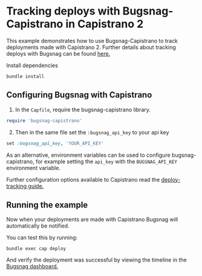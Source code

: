 # Tracking deploys with Bugsnag-Capistrano in Capistrano 2

This example demonstrates how to use Bugsnag-Capistrano to track deployments made with Capistrano 2.
Further details about tracking deploys with Bugsnag can be found [here.](https://docs.bugsnag.com/platforms/ruby/other/#tracking-deploys)

Install dependencies

```shell
bundle install
```

## Configuring Bugsnag with Capistrano

1. In the `Capfile`, require the bugsnag-capistrano library.
```ruby
require 'bugsnag-capistrano'
```

2. Then in the same file set the `:bugsnag_api_key` to your api key
```ruby
set :bugsnag_api_key, 'YOUR_API_KEY'
```

As an alternative, environment variables can be used to configure bugsnag-capistrano, for example setting the `api_key` with the `BUGSNAG_API_KEY` environment variable.

Further configuration options available to Capistrano read the [deploy-tracking guide.](https://docs.bugsnag.com/platforms/ruby/other/deploy-tracking/)


## Running the example

Now when your deployments are made with Capistrano Bugsnag will automatically be notified.

You can test this by running:
```shell
bundle exec cap deploy
```

And verify the deployment was successful by viewing the timeline in the [Bugsnag dashboard.](https://app.bugsnag.com)